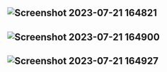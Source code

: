 ![Screenshot 2023-07-21 164821](https://github.com/Shreyanampally/Instagram-Clone/assets/92994005/5f8b89e3-abeb-4f88-9588-10274e317815)
--
![Screenshot 2023-07-21 164900](https://github.com/Shreyanampally/Instagram-Clone/assets/92994005/5dce0137-7f5b-4417-9945-43ebf15196d4)
--
![Screenshot 2023-07-21 164927](https://github.com/Shreyanampally/Instagram-Clone/assets/92994005/8faa407d-b5cc-4cc0-8bfc-c0ece993768f)
--


